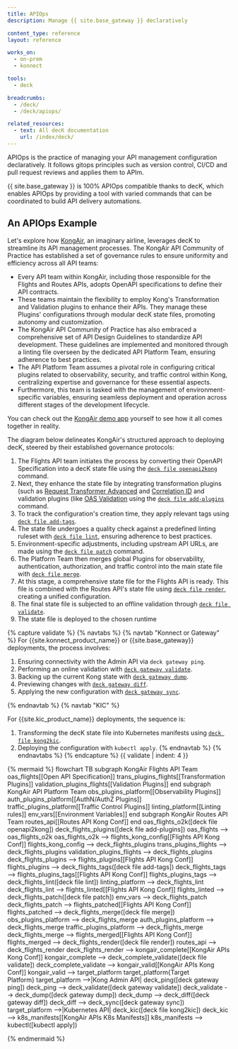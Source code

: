 ```yaml
---
title: APIOps
description: Manage {{ site.base_gateway }} declaratively

content_type: reference
layout: reference

works_on:
  - on-prem
  - konnect

tools:
  - deck

breadcrumbs:
  - /deck/
  - /deck/apiops/

related_resources:
  - text: All decK documentation
    url: /index/deck/
---
```


APIOps is the practice of managing your API management configuration declaratively. It follows gitops principles such as version control, CI/CD and pull request reviews and applies them to APIm.

{{ site.base_gateway }} is 100% APIOps compatible thanks to decK, which enables APIOps by providing a tool with varied commands that can be coordinated to build API delivery automations.

## An APIOps Example

Let's explore how [KongAir](https://github.com/Kong/KongAir), an imaginary airline, leverages decK to streamline its API management processes. The KongAir API Community of Practice has established a set of governance rules to ensure uniformity and efficiency across all API teams:

- Every API team within KongAir, including those responsible for the Flights and Routes APIs, adopts OpenAPI specifications to define their API contracts.
- These teams maintain the flexibility to employ Kong's Transformation and Validation plugins to enhance their APIs. They manage these Plugins' configurations through modular decK state files, promoting autonomy and customization.
- The KongAir API Community of Practice has also embraced a comprehensive set of API Design Guidelines to standardize API development. These guidelines are implemented and monitored through a linting file overseen by the dedicated API Platform Team, ensuring adherence to best practices.
- The API Platform Team assumes a pivotal role in configuring critical plugins related to observability, security, and traffic control within Kong, centralizing expertise and governance for these essential aspects.
- Furthermore, this team is tasked with the management of environment-specific variables, ensuring seamless deployment and operation across different stages of the development lifecycle.

You can check out the [KongAir demo app](https://github.com/Kong/KongAir) yourself to see how it all comes together in reality.

The diagram below delineates KongAir's structured approach to deploying decK, steered by their established governance protocols:

1. The Flights API team initiates the process by converting their OpenAPI Specification into a decK state file using the [`deck file openapi2kong`](/deck/file/openapi2kong/) command.
2. Next, they enhance the state file by integrating transformation plugins (such as [Request Transformer Advanced](/plugins/request-transformer-advanced/) and [Correlation ID](/plugins/correlation-id/) and validation plugins (like [OAS Validation](/plugins/oas-validation/) using the [`deck file add-plugins`](/deck/file/manipulation/plugins/) command.
3. To track the configuration's creation time, they apply relevant tags using [`deck file add-tags`](/deck/file/manipulation/tags/).
4. The state file undergoes a quality check against a predefined linting ruleset with [`deck file lint`](/deck/file/lint/), ensuring adherence to best practices.
5. Environment-specific adjustments, including upstream API URLs, are made using the [`deck file patch`](/deck/file/manipulation/patch/) command.
6. The Platform Team then merges global Plugins for observability, authentication, authorization, and traffic control into the main state file with [`deck file merge`](/deck/file/merge/).
7. At this stage, a comprehensive state file for the Flights API is ready. This file is combined with the Routes API's state file using [`deck file render`](/deck/file/render/), creating a unified configuration.
8. The final state file is subjected to an offline validation through [`deck file validate`](/deck/file/validate/).
9. The state file is deployed to the chosen runtime

{% capture validate %}
{% navtabs %}
{% navtab "Konnect or Gateway" %}
For {{site.konnect_product_name}} or {{site.base_gateway}} deployments, the process involves:

1. Ensuring connectivity with the Admin API via `deck gateway ping`.
2. Performing an online validation with [`deck gateway validate`](/deck/gateway/validate/).
3. Backing up the current Kong state with [`deck gateway dump`](/deck/gateway/dump/).
4. Previewing changes with [`deck gateway diff`](/deck/gateway/diff/).
5. Applying the new configuration with [`deck gateway sync`](/deck/gateway/sync/).

{% endnavtab %}
{% navtab "KIC" %}

For {{site.kic_product_name}} deployments, the sequence is:

1.  Transforming the decK state file into Kubernetes manifests using [`deck file kong2kic`](/deck/file/kong2kic/).
2.  Deploying the configuration with `kubectl apply`.
    {% endnavtab %}
    {% endnavtabs %}
    {% endcapture %}
    {{ validate | indent: 4 }}

<!--vale off-->

{% mermaid %}
flowchart TB
subgraph KongAir Flights API Team
oas_flights[[Open API Specification]]
trans_plugins_flights[[Transformation Plugins]]
validation_plugins_flights[[Validation Plugins]]
end
subgraph KongAir API Platform Team
obs_plugins_platform[[Observability Plugins]]
auth_plugins_platform[[AuthN/AuthZ Plugins]]
traffic_plugins_platform[[Traffic Control Plugins]]
linting_platform[[Linting rules]]
env_vars[[Environment Variables]]
end
subgraph KongAir Routes API Team
routes_api[[Routes API Kong Conf]]
end
oas_flights_o2k([deck file openapi2kong])
deck_flights_plugins([deck file add-plugins])
oas_flights --> oas_flights_o2k
oas_flights_o2k --> flights_kong_config[[Flights API Kong Conf]]
flights_kong_config --> deck_flights_plugins
trans_plugins_flights --> deck_flights_plugins
validation_plugins_flights --> deck_flights_plugins
deck_flights_plugins --> flights_plugins[[Flights API Kong Conf]]
flights_plugins --> deck_flights_tags([deck file add-tags])
deck_flights_tags --> flights_plugins_tags[[Flights API Kong Conf]]
flights_plugins_tags --> deck_flights_lint([deck file lint])
linting_platform --> deck_flights_lint
deck_flights_lint --> flights_linted[[Flights API Kong Conf]]
flights_linted --> deck_flights_patch([deck file patch])
env_vars --> deck_flights_patch
deck_flights_patch --> flights_patched[[Flights API Kong Conf]]
flights_patched --> deck_flights_merge([deck file merge])
obs_plugins_platform --> deck_flights_merge
auth_plugins_platform --> deck_flights_merge
traffic_plugins_platform --> deck_flights_merge
deck_flights_merge --> flights_merged[[Flights API Kong Conf]]
flights_merged --> deck_flights_render([deck file render])
routes_api --> deck_flights_render
deck_flights_render --> kongair_complete[[KongAir APIs Kong Conf]]
kongair_complete --> deck_complete_validate([deck file validate])
deck_complete_validate --> kongair_valid[[KongAir APIs Kong Conf]]
kongair_valid --> target_platform
target_platform{Target<br/>Platform}
target_platform -->|Kong Admin API| deck_ping([deck gateway ping])
deck_ping --> deck_validate([deck gateway validate])
deck_validate --> deck_dump([deck gateway dump])
deck_dump --> deck_diff([deck gateway diff])
deck_diff --> deck_sync([deck gateway sync])
target_platform -->|Kubernetes API| deck_kic([deck file kong2kic])
deck_kic --> k8s_manifests[[KongAir APIs K8s Manifests]]
k8s_manifests --> kubectl([kubectl apply])

{% endmermaid %}

<!--vale on-->
